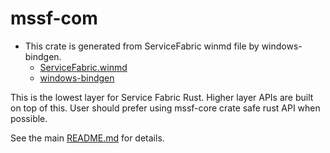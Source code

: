 # mssf-com

* This crate is generated from ServiceFabric winmd file by windows-bindgen.
  * [ServiceFabric.winmd](https://github.com/youyuanwu/fabric-metadata/tree/main/.windows/winmd)
  * [windows-bindgen](https://github.com/microsoft/windows-rs/tree/master/crates/libs/bindgen)

This is the lowest layer for Service Fabric Rust. Higher layer APIs are built on top of this.
User should prefer using mssf-core crate safe rust API when possible.

See the main [README.md](../../../README.md) for details.